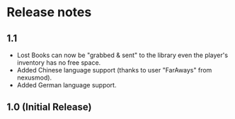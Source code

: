 # Release notes
## 1.1
* Lost Books can now be "grabbed & sent" to the library even the player's inventory has no free space.
* Added Chinese language support (thanks to user "FarAways" from nexusmod).
* Added German language support.

## 1.0 (Initial Release)
